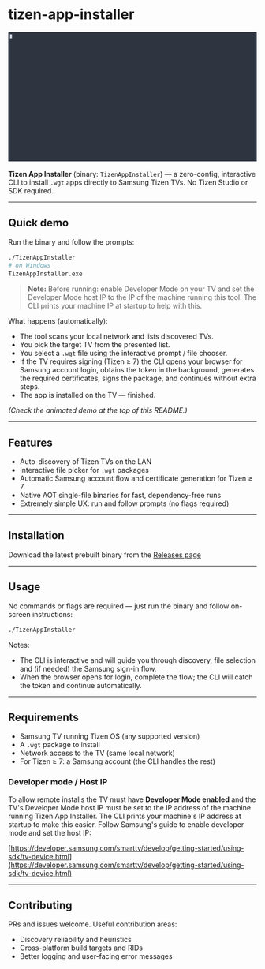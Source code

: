 # tizen-app-installer

![CLI demo](assets/terminal.gif)

**Tizen App Installer** (binary: `TizenAppInstaller`) — a zero-config, interactive CLI to install `.wgt` apps directly to Samsung Tizen TVs. No Tizen Studio or SDK required. 

---

## Quick demo

Run the binary and follow the prompts:

```bash
./TizenAppInstaller
# on Windows
TizenAppInstaller.exe
```

> **Note:** Before running: enable Developer Mode on your TV and set the Developer Mode host IP to the IP of the machine running this tool. The CLI prints your machine IP at startup to help with this.

What happens (automatically):

* The tool scans your local network and lists discovered TVs.
* You pick the target TV from the presented list.
* You select a `.wgt` file using the interactive prompt / file chooser.
* If the TV requires signing (Tizen ≥ 7) the CLI opens your browser for Samsung account login, obtains the token in the background, generates the required certificates, signs the package, and continues without extra steps.
* The app is installed on the TV — finished.

*(Check the animated demo at the top of this README.)*

---

## Features

* Auto-discovery of Tizen TVs on the LAN
* Interactive file picker for `.wgt` packages
* Automatic Samsung account flow and certificate generation for Tizen ≥ 7
* Native AOT single-file binaries for fast, dependency-free runs
* Extremely simple UX: run and follow prompts (no flags required)

---

## Installation

Download the latest prebuilt binary from the [Releases page](https://github.com/elfpie/tizen-app-installer/releases)

---

## Usage

No commands or flags are required — just run the binary and follow on-screen instructions:

```bash
./TizenAppInstaller
```

Notes:

* The CLI is interactive and will guide you through discovery, file selection and (if needed) the Samsung sign-in flow.
* When the browser opens for login, complete the flow; the CLI will catch the token and continue automatically.

---

## Requirements

* Samsung TV running Tizen OS (any supported version)
* A `.wgt` package to install
* Network access to the TV (same local network)
* For Tizen ≥ 7: a Samsung account (the CLI handles the rest)

### Developer mode / Host IP

To allow remote installs the TV must have **Developer Mode enabled** and the TV's Developer Mode host IP must be set to the IP address of the machine running Tizen App Installer. The CLI prints your machine's IP address at startup to make this easier. Follow Samsung's guide to enable developer mode and set the host IP:

[https://developer.samsung.com/smarttv/develop/getting-started/using-sdk/tv-device.html](https://developer.samsung.com/smarttv/develop/getting-started/using-sdk/tv-device.html)

---

## Contributing

PRs and issues welcome. Useful contribution areas:

* Discovery reliability and heuristics
* Cross-platform build targets and RIDs
* Better logging and user-facing error messages